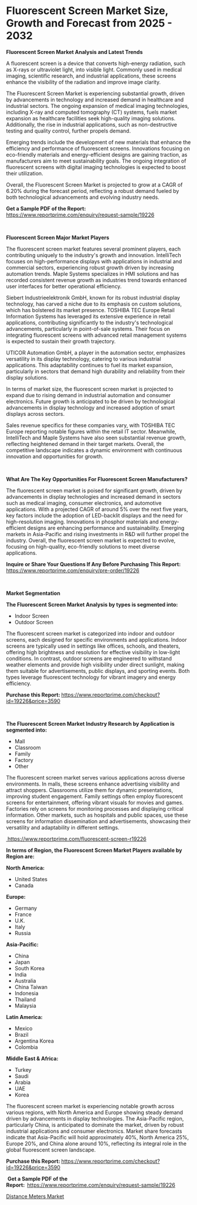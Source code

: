 <p><h1>Fluorescent Screen Market Size, Growth and Forecast from 2025 - 2032</h1></p><p><strong>Fluorescent Screen Market Analysis and Latest Trends</strong></p>
<p><p>A fluorescent screen is a device that converts high-energy radiation, such as X-rays or ultraviolet light, into visible light. Commonly used in medical imaging, scientific research, and industrial applications, these screens enhance the visibility of the radiation and improve image clarity.</p><p>The Fluorescent Screen Market is experiencing substantial growth, driven by advancements in technology and increased demand in healthcare and industrial sectors. The ongoing expansion of medical imaging technologies, including X-ray and computed tomography (CT) systems, fuels market expansion as healthcare facilities seek high-quality imaging solutions. Additionally, the rise in industrial applications, such as non-destructive testing and quality control, further propels demand.</p><p>Emerging trends include the development of new materials that enhance the efficiency and performance of fluorescent screens. Innovations focusing on eco-friendly materials and energy-efficient designs are gaining traction, as manufacturers aim to meet sustainability goals. The ongoing integration of fluorescent screens with digital imaging technologies is expected to boost their utilization.</p><p>Overall, the Fluorescent Screen Market is projected to grow at a CAGR of 6.20% during the forecast period, reflecting a robust demand fueled by both technological advancements and evolving industry needs.</p></p>
<p><strong>Get a Sample PDF of the Report:&nbsp;</strong> <a href="https://www.reportprime.com/enquiry/request-sample/19226?utm_campaign=3527&utm_medium=2&utm_source=Github&utm_content=ia&utm_term=19032025&utm_id=fluorescent-screen">https://www.reportprime.com/enquiry/request-sample/19226</a></p>
<p>&nbsp;</p>
<p><strong>Fluorescent Screen Major Market Players</strong></p>
<p><p>The fluorescent screen market features several prominent players, each contributing uniquely to the industry's growth and innovation. IntelliTech focuses on high-performance displays with applications in industrial and commercial sectors, experiencing robust growth driven by increasing automation trends. Maple Systems specializes in HMI solutions and has recorded consistent revenue growth as industries trend towards enhanced user interfaces for better operational efficiency.</p><p>Siebert Industrieelektronik GmbH, known for its robust industrial display technology, has carved a niche due to its emphasis on custom solutions, which has bolstered its market presence. TOSHIBA TEC Europe Retail Information Systems has leveraged its extensive experience in retail applications, contributing significantly to the industry's technological advancements, particularly in point-of-sale systems. Their focus on integrating fluorescent screens with advanced retail management systems is expected to sustain their growth trajectory.</p><p>UTICOR Automation GmbH, a player in the automation sector, emphasizes versatility in its display technology, catering to various industrial applications. This adaptability continues to fuel its market expansion, particularly in sectors that demand high durability and reliability from their display solutions.</p><p>In terms of market size, the fluorescent screen market is projected to expand due to rising demand in industrial automation and consumer electronics. Future growth is anticipated to be driven by technological advancements in display technology and increased adoption of smart displays across sectors.</p><p>Sales revenue specifics for these companies vary, with TOSHIBA TEC Europe reporting notable figures within the retail IT sector. Meanwhile, IntelliTech and Maple Systems have also seen substantial revenue growth, reflecting heightened demand in their target markets. Overall, the competitive landscape indicates a dynamic environment with continuous innovation and opportunities for growth.</p></p>
<p>&nbsp;</p>
<p><strong>What Are The Key Opportunities For Fluorescent Screen Manufacturers?</strong></p>
<p><p>The fluorescent screen market is poised for significant growth, driven by advancements in display technologies and increased demand in sectors such as medical imaging, consumer electronics, and automotive applications. With a projected CAGR of around 5% over the next five years, key factors include the adoption of LED-backlit displays and the need for high-resolution imaging. Innovations in phosphor materials and energy-efficient designs are enhancing performance and sustainability. Emerging markets in Asia-Pacific and rising investments in R&D will further propel the industry. Overall, the fluorescent screen market is expected to evolve, focusing on high-quality, eco-friendly solutions to meet diverse applications.</p></p>
<p><strong>Inquire or Share Your Questions If Any Before Purchasing This Report:</strong> <a href="https://www.reportprime.com/enquiry/pre-order/19226?utm_campaign=3527&utm_medium=2&utm_source=Github&utm_content=ia&utm_term=19032025&utm_id=fluorescent-screen">https://www.reportprime.com/enquiry/pre-order/19226</a></p>
<p>&nbsp;</p>
<p><strong>Market Segmentation</strong></p>
<p><strong>The Fluorescent Screen Market Analysis by types is segmented into:</strong></p>
<p><ul><li>Indoor Screen</li><li>Outdoor Screen</li></ul></p>
<p><p>The fluorescent screen market is categorized into indoor and outdoor screens, each designed for specific environments and applications. Indoor screens are typically used in settings like offices, schools, and theaters, offering high brightness and resolution for effective visibility in low-light conditions. In contrast, outdoor screens are engineered to withstand weather elements and provide high visibility under direct sunlight, making them suitable for advertisements, public displays, and sporting events. Both types leverage fluorescent technology for vibrant imagery and energy efficiency.</p></p>
<p><strong>Purchase this Report:&nbsp;</strong><a href="https://www.reportprime.com/checkout?id=19226&price=3590&utm_campaign=3527&utm_medium=2&utm_source=Github&utm_content=ia&utm_term=19032025&utm_id=fluorescent-screen">https://www.reportprime.com/checkout?id=19226&price=3590</a></p>
<p>&nbsp;</p>
<p><strong>The Fluorescent Screen Market Industry Research by Application is segmented into:</strong></p>
<p><ul><li>Mall</li><li>Classroom</li><li>Family</li><li>Factory</li><li>Other</li></ul></p>
<p><p>The fluorescent screen market serves various applications across diverse environments. In malls, these screens enhance advertising visibility and attract shoppers. Classrooms utilize them for dynamic presentations, improving student engagement. Family settings often employ fluorescent screens for entertainment, offering vibrant visuals for movies and games. Factories rely on screens for monitoring processes and displaying critical information. Other markets, such as hospitals and public spaces, use these screens for information dissemination and advertisements, showcasing their versatility and adaptability in different settings.</p></p>
<p><a href="https://www.reportprime.com/fluorescent-screen-r19226?utm_campaign=3527&utm_medium=2&utm_source=Github&utm_content=ia&utm_term=19032025&utm_id=fluorescent-screen">&nbsp;https://www.reportprime.com/fluorescent-screen-r19226</a></p>
<p><strong>In terms of Region, the Fluorescent Screen Market Players available by Region are:</strong></p>
<p>
    <p> <strong> North America: </strong>
        <ul>
            <li>United States</li>
            <li>Canada</li>
        </ul>
        </p> 
    <p> <strong> Europe: </strong>
        <ul>
            <li>Germany</li>
            <li>France</li>
            <li>U.K.</li>
            <li>Italy</li>
            <li>Russia</li>
        </ul>
        </p> 
    <p> <strong> Asia-Pacific: </strong>
        <ul>
            <li>China</li>
            <li>Japan</li>
            <li>South Korea</li>
            <li>India</li>
            <li>Australia</li>
            <li>China Taiwan</li>
            <li>Indonesia</li>
            <li>Thailand</li>
            <li>Malaysia</li>
        </ul>
        </p> 
    <p> <strong> Latin America: </strong>
        <ul>
            <li>Mexico</li>
            <li>Brazil</li>
            <li>Argentina Korea</li>
            <li>Colombia</li>
        </ul>
        </p> 
    <p> <strong> Middle East & Africa: </strong>
        <ul>
            <li>Turkey</li>
            <li>Saudi</li>
            <li>Arabia</li>
            <li>UAE</li>
            <li>Korea</li>
        </ul>
    </p>
    </p>
<p><p>The fluorescent screen market is experiencing notable growth across various regions, with North America and Europe showing steady demand driven by advancements in display technologies. The Asia-Pacific region, particularly China, is anticipated to dominate the market, driven by robust industrial applications and consumer electronics. Market share forecasts indicate that Asia-Pacific will hold approximately 40%, North America 25%, Europe 20%, and China alone around 10%, reflecting its integral role in the global fluorescent screen landscape.</p></p>
<p><strong>Purchase this Report: </strong><a href="https://www.reportprime.com/checkout?id=19226&price=3590&utm_campaign=3527&utm_medium=2&utm_source=Github&utm_content=ia&utm_term=19032025&utm_id=fluorescent-screen">https://www.reportprime.com/checkout?id=19226&price=3590</a></p>
<p>&nbsp;<strong>Get a Sample PDF of the Report:&nbsp;&nbsp;</strong><a href="https://www.reportprime.com/enquiry/request-sample/19226?utm_campaign=3527&utm_medium=2&utm_source=Github&utm_content=ia&utm_term=19032025&utm_id=fluorescent-screen">https://www.reportprime.com/enquiry/request-sample/19226</a></p>
<p><strong></strong></p>
<p><p><a href="https://github.com/sukeldrage0g/Market-Research-Report-List-1/blob/main/distance-meters-market.md?utm_campaign=3527&utm_medium=2&utm_source=Github&utm_content=ia&utm_term=19032025&utm_id=fluorescent-screen">Distance Meters Market</a></p></p>